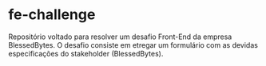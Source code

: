 # fe-challenge

Repositório voltado para resolver um desafio Front-End da empresa BlessedBytes. O desafio consiste em etregar um formulário com as devidas especificações do stakeholder (BlessedBytes).
